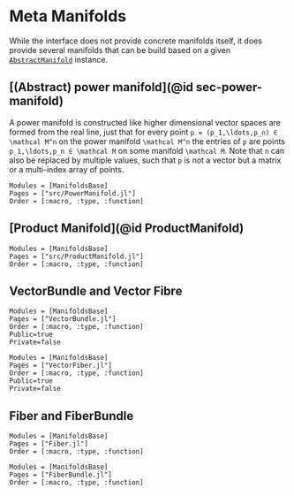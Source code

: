 # Meta Manifolds

While the interface does not provide concrete manifolds itself, it does provide several manifolds that can be build based on a given [`AbstractManifold`](@ref) instance.

## [(Abstract) power manifold](@id sec-power-manifold)

A power manifold is constructed like higher dimensional vector spaces are formed from the real line, just that for every point ``p = (p_1,\ldots,p_n) ∈ \mathcal M^n`` on the power manifold ``\mathcal M^n`` the entries of ``p`` are points ``p_1,\ldots,p_n ∈ \mathcal M`` on some manifold ``\mathcal M``. Note that ``n`` can also be replaced by multiple values, such that ``p`` is not a vector but a matrix or a multi-index array of points.

```@autodocs
Modules = [ManifoldsBase]
Pages = ["src/PowerManifold.jl"]
Order = [:macro, :type, :function]
```

## [Product Manifold](@id ProductManifold)

```@autodocs
Modules = [ManifoldsBase]
Pages = ["src/ProductManifold.jl"]
Order = [:macro, :type, :function]
```


## VectorBundle and Vector Fibre

```@autodocs
Modules = [ManifoldsBase]
Pages = ["VectorBundle.jl"]
Order = [:macro, :type, :function]
Public=true
Private=false
```

```@autodocs
Modules = [ManifoldsBase]
Pages = ["VectorFiber.jl"]
Order = [:macro, :type, :function]
Public=true
Private=false
```

## Fiber and FiberBundle

```@autodocs
Modules = [ManifoldsBase]
Pages = ["Fiber.jl"]
Order = [:macro, :type, :function]
```

```@autodocs
Modules = [ManifoldsBase]
Pages = ["FiberBundle.jl"]
Order = [:macro, :type, :function]
```
